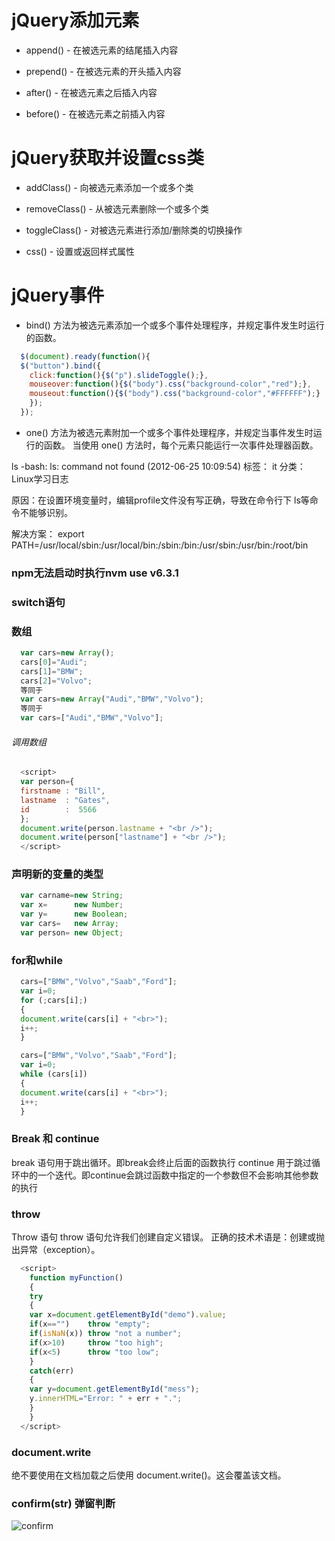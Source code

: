 # jQuery添加元素


* append() - 在被选元素的结尾插入内容

* prepend() - 在被选元素的开头插入内容

* after() - 在被选元素之后插入内容

* before() - 在被选元素之前插入内容


#  jQuery获取并设置css类

* addClass() - 向被选元素添加一个或多个类

* removeClass() - 从被选元素删除一个或多个类

* toggleClass() - 对被选元素进行添加/删除类的切换操作

* css() - 设置或返回样式属性

# jQuery事件

* bind() 方法为被选元素添加一个或多个事件处理程序，并规定事件发生时运行的函数。

```js
  $(document).ready(function(){
  $("button").bind({
    click:function(){$("p").slideToggle();},
    mouseover:function(){$("body").css("background-color","red");},  
    mouseout:function(){$("body").css("background-color","#FFFFFF");}  
    });
  });
```

* one() 方法为被选元素附加一个或多个事件处理程序，并规定当事件发生时运行的函数。
当使用 one() 方法时，每个元素只能运行一次事件处理器函数。


ls -bash: ls: command not found (2012-06-25 10:09:54)
标签： it	分类： Linux学习日志

原因：在设置环境变量时，编辑profile文件没有写正确，导致在命令行下 ls等命令不能够识别。

解决方案：
 export PATH=/usr/local/sbin:/usr/local/bin:/sbin:/bin:/usr/sbin:/usr/bin:/root/bin


### npm无法启动时执行nvm use v6.3.1   


### switch语句


###  数组

```js
  var cars=new Array();
  cars[0]="Audi";
  cars[1]="BMW";
  cars[2]="Volvo";
  等同于
  var cars=new Array("Audi","BMW","Volvo");
  等同于
  var cars=["Audi","BMW","Volvo"];
```

###### 调用数组

```js
  <script>
  var person={
  firstname : "Bill",
  lastname  : "Gates",
  id        :  5566
  };
  document.write(person.lastname + "<br />");
  document.write(person["lastname"] + "<br />");
  </script>

```

### 声明新的变量的类型

```js
  var carname=new String;
  var x=      new Number;
  var y=      new Boolean;
  var cars=   new Array;
  var person= new Object;
```

### for和while

```js
  cars=["BMW","Volvo","Saab","Ford"];
  var i=0;
  for (;cars[i];)
  {
  document.write(cars[i] + "<br>");
  i++;
  }
```

```js
  cars=["BMW","Volvo","Saab","Ford"];
  var i=0;
  while (cars[i])
  {
  document.write(cars[i] + "<br>");
  i++;
  }
```

### Break 和 continue

  break 语句用于跳出循环。即break会终止后面的函数执行
  continue 用于跳过循环中的一个迭代。即continue会跳过函数中指定的一个参数但不会影响其他参数的执行

### throw

  Throw 语句
  throw 语句允许我们创建自定义错误。
  正确的技术术语是：创建或抛出异常（exception）。

```js
  <script>
    function myFunction()
    {
    try
    {
    var x=document.getElementById("demo").value;
    if(x=="")    throw "empty";
    if(isNaN(x)) throw "not a number";
    if(x>10)     throw "too high";
    if(x<5)      throw "too low";
    }
    catch(err)
    {
    var y=document.getElementById("mess");
    y.innerHTML="Error: " + err + ".";
    }
    }
  </script>
```

### document.write

绝不要使用在文档加载之后使用 document.write()。这会覆盖该文档。


### confirm(str)  弹窗判断

![confirm](http://img.mukewang.com/52e35bc60001f01a04230353.jpg)
